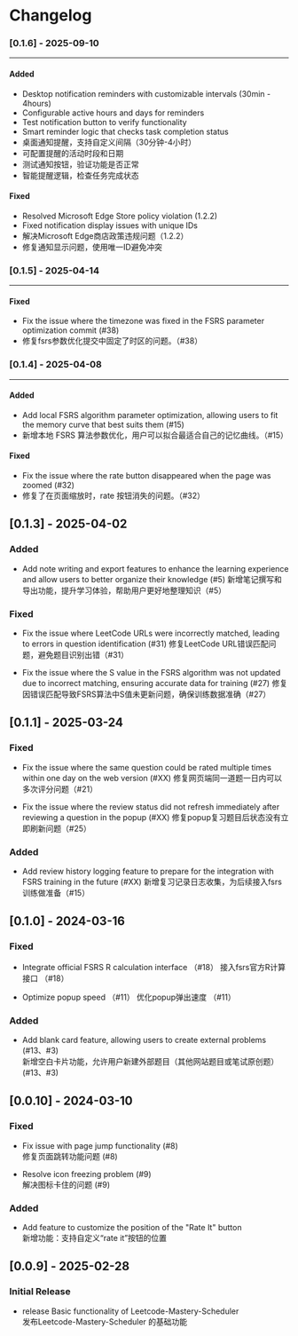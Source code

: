 # Changelog

### [0.1.6] - 2025-09-10
----------------------

#### Added

- Desktop notification reminders with customizable intervals (30min - 4hours)
- Configurable active hours and days for reminders
- Test notification button to verify functionality
- Smart reminder logic that checks task completion status
- 桌面通知提醒，支持自定义间隔（30分钟-4小时）
- 可配置提醒的活动时段和日期
- 测试通知按钮，验证功能是否正常
- 智能提醒逻辑，检查任务完成状态

#### Fixed

- Resolved Microsoft Edge Store policy violation (1.2.2)
- Fixed notification display issues with unique IDs
- 解决Microsoft Edge商店政策违规问题（1.2.2）
- 修复通知显示问题，使用唯一ID避免冲突

### [0.1.5] - 2025-04-14
----------------------

#### Fixed

- Fix the issue where the timezone was fixed in the FSRS parameter optimization commit (#38)
- 修复fsrs参数优化提交中固定了时区的问题。（#38）

### [0.1.4] - 2025-04-08
----------------------

#### Added

- Add local FSRS algorithm parameter optimization, allowing users to fit the memory curve that best suits them (#15)
- 新增本地 FSRS 算法参数优化，用户可以拟合最适合自己的记忆曲线。（#15）

#### Fixed

- Fix the issue where the rate button disappeared when the page was zoomed (#32)
- 修复了在页面缩放时，rate 按钮消失的问题。（#32）

















## [0.1.3] - 2025-04-02

### Added
- Add note writing and export features to enhance the learning experience and allow users to better organize their knowledge (#5)
  新增笔记撰写和导出功能，提升学习体验，帮助用户更好地整理知识（#5）

### Fixed
- Fix the issue where LeetCode URLs were incorrectly matched, leading to errors in question identification (#31)
  修复LeetCode URL错误匹配问题，避免题目识别出错（#31）

- Fix the issue where the S value in the FSRS algorithm was not updated due to incorrect matching, ensuring accurate data for training (#27)
  修复因错误匹配导致FSRS算法中S值未更新问题，确保训练数据准确（#27）













## [0.1.1] - 2025-03-24
### Fixed
- Fix the issue where the same question could be rated multiple times within one day on the web version (#XX)
  修复网页端同一道题一日内可以多次评分问题（#21）

- Fix the issue where the review status did not refresh immediately after reviewing a question in the popup (#XX)
  修复popup复习题目后状态没有立即刷新问题（#25）

### Added
- Add review history logging feature to prepare for the integration with FSRS training in the future (#XX)
  新增复习记录日志收集，为后续接入fsrs训练做准备（#15）






## [0.1.0] - 2024-03-16
### Fixed  
- Integrate official FSRS R calculation interface （#18）
  接入fsrs官方R计算接口 （#18）

- Optimize popup speed （#11）
  优化popup弹出速度 （#11）

### Added
- Add blank card feature, allowing users to create external problems (#13、#3)   
  新增空白卡片功能，允许用户新建外部题目（其他网站题目或笔试原创题）(#13、#3)  





## [0.0.10] - 2024-03-10  
### Fixed  
- Fix issue with page jump functionality (#8)  
修复页面跳转功能问题 (#8)  

- Resolve icon freezing problem (#9)  
解决图标卡住的问题 (#9)  

### Added  
- Add feature to customize the position of the "Rate It" button  
新增功能：支持自定义“rate it”按钮的位置  





## [0.0.9] - 2025-02-28  
### Initial Release  
- release Basic functionality of Leetcode-Mastery-Scheduler  
发布Leetcode-Mastery-Scheduler 的基础功能  